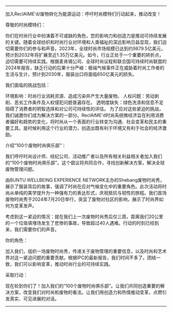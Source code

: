 ---

加入ReclAIME'd/废物转化为能源运动：呼吁时尚模特们行动起来，推动改变！

尊敬的时尚模特们：

你们在时尚行业中扮演着不可或缺的角色，您的影响力和创造力是推动可持续发展的关键。随着全球纺织和时尚行业对环境和人类福祉的深远影响日益显现，我们迫切需要你们的参与和声音。2023年，全球时尚市场规模已达到约9879.5亿美元，预计到2032年将扩展至近1.35万亿美元。如今，行业正处于一个重要的转折点，迫切需要可持续实践。根据麦肯锡公司、全球时尚议程和联合国可持续时尚联盟的2024年报告，缺乏行动的后果十分严峻：极端气候事件正在威胁着时尚工作者的生活与生计，预计到2030年，服装出口将面临650亿美元的损失。

我们面临的挑战包括：

环境影响：时尚行业消耗资源、造成污染并产生大量废物。
人权问题：劳动剥削、恶劣工作条件及人权侵犯问题普遍存在。
透明度缺失：绿色洗涤和信息不足阻碍了消费者的明智选择和对公司可持续性的评估。
为了应对这些紧迫的挑战，我们诚邀你们成为解决方案的一部分。ReclAIME'd时尚系统微经济旨在利用消费者偏好和趋势的变化，将时尚从一个表面的行业转变为沟通、社会变革和民主的重要工具。是时候利用这个行业的潜力，创造出既有利于环境又有利于社会的经济激励。

介绍“100个废物时尚俱乐部”：

我们呼吁时尚设计师、经纪公司、活动推广者以及所有相关利益相关者加入我们的“100个废物时尚俱乐部”。这个倡议将共同合作，寻找创新解决方案，解决全球废物管理问题。

由BUNTU WELLBEING EXPERIENCE NETWORK主办的Shebang废物时尚秀，展示了服装背后的故事，强调了时尚在应对气候变化中的重要角色。此次活动将时尚从单纯的美学提升为一种强有力的表达形式，庆祝抵抗与韧性的旅程。我们首场废物时尚秀于2024年7月20日举行，突显了废物对社区的影响，展示了时尚界如何为变革发声。

考虑到这一紧迫的情况：就在我们上一次废物时尚秀后仅三周，距离我们20公里的一个垃圾填埋场发生了悲惨的事故，导致超过40人遇难。行动的时刻已经到来，我们需要你们的声音。

你的角色：

加入我们，组织一场废物时尚秀，传递关于废物管理的重要信息，以及时尚和艺术界对这一紧迫问题的重要贡献。根据IPC的最新报告，我们时间不多了。团结一致，我们可以影响变革，推动时尚行业的可持续实践。

采取行动：

现在轮到你们了！加入我们的“100个废物时尚俱乐部”。让我们共同创造重要的解决方案，改变我们对时尚和废物的看法。让我们用创造力和热情推动变革，点燃引发真实、可见进展的对话。

---